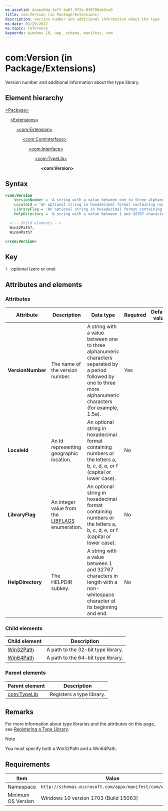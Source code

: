 ```yaml
---
ms.assetid: 4aaee0da-1eff-4a8f-972e-0f8706ab2ca0
title: com:Version (in Package/Extensions)
description: Version number and additional information about the type library (in Package/Extensions).
ms.date: 03/29/2017
ms.topic: reference
keywords: windows 10, uwp, schema, manifest, com
---
```


# com:Version (in Package/Extensions)

Version number and additional information about the type library.

## Element hierarchy

[\<Package\>](element-package.md)

&nbsp;&nbsp;&nbsp;&nbsp;[\<Extensions\>](element-1-extensions.md)

&nbsp;&nbsp;&nbsp;&nbsp; &nbsp;&nbsp;&nbsp;&nbsp;[\<com:Extension\>](element-com-extension.md)

&nbsp;&nbsp;&nbsp;&nbsp; &nbsp;&nbsp;&nbsp;&nbsp; &nbsp;&nbsp;&nbsp;&nbsp;[\<com:ComInterface\>](element-com-package-cominterface.md)

&nbsp;&nbsp;&nbsp;&nbsp; &nbsp;&nbsp;&nbsp;&nbsp; &nbsp;&nbsp;&nbsp;&nbsp; &nbsp;&nbsp;&nbsp;&nbsp;[\<com:Interface\>](element-com-package-interface.md)

&nbsp;&nbsp;&nbsp;&nbsp; &nbsp;&nbsp;&nbsp;&nbsp; &nbsp;&nbsp;&nbsp;&nbsp; &nbsp;&nbsp;&nbsp;&nbsp; &nbsp;&nbsp;&nbsp;&nbsp;[\<com:TypeLib\>](element-com-package-typelib.md)

&nbsp;&nbsp;&nbsp;&nbsp; &nbsp;&nbsp;&nbsp;&nbsp; &nbsp;&nbsp;&nbsp;&nbsp; &nbsp;&nbsp;&nbsp;&nbsp; &nbsp;&nbsp;&nbsp;&nbsp; &nbsp;&nbsp;&nbsp;&nbsp;**\<com:Version\>**

## Syntax

```xml
<com:Version
    VersionNumber = 'A string with a value between one to three alphanumeric characters separated by a period followed by one to three more alphanumeric characters (for example, 1.5a).'
    LocaleId = 'An optional string in hexadecimal format containing numbers or the letters a, b, c, d, e, or f (capital or lower case).'
    LibraryFlag = 'An optional string in hexadecimal format containing numbers or the letters a, b, c, d, e, or f (capital or lower case).'
    HelpDirectory = 'A string with a value between 1 and 32767 characters in length with a non-whitespace character at its beginning and end.' >

  <!-- Child elements -->
  Win32Path?,
  Win64Path?

</com:Version>
```

## Key

`?`    optional (zero or one)

## Attributes and elements

### Attributes

| Attribute | Description | Data type | Required | Default value |
|-|-|-|-|-|
| **VersionNumber** | The name of the version number. | A string with a value between one to three alphanumeric characters separated by a period followed by one to three more alphanumeric characters (for example, 1.5a). | Yes |  |
| **LocaleId** | An Id representing geographic location. | An optional string in hexadecimal format containing numbers or the letters a, b, c, d, e, or f (capital or lower case). | No |  |
| **LibraryFlag** | An integer value from the [LIBFLAGS](/windows/win32/api/oaidl/ne-oaidl-libflags) enumeration. | An optional string in hexadecimal format containing numbers or the letters a, b, c, d, e, or f (capital or lower case). | No |  |
| **HelpDirectory** | The HELPDIR subkey. | A string with a value between 1 and 32767 characters in length with a non-whitespace character at its beginning and end. | No |  |

### Child elements

| Child element | Description |
|-|-|
| [Win32Path](element-com-package-win32path.md) | A path to the 32-bit type library. |
| [Win64Path](element-com-package-win64path.md) | A path to the 64-bit type library. |

### Parent elements

| Parent element | Description |
|-|-|
| [com:TypeLib](element-com-package-typelib.md) | Registers a type library. |

## Remarks

For more information about type libraries and the attributes on this page, see [Registering a Type Library](/previous-versions/windows/desktop/automat/registering-a-type-library).

> [!NOTE]  
> You must specify both a Win32Path and a Win64Path.

## Requirements

| Item  | Value  |
|--|--|
| Namespace | `http://schemas.microsoft.com/appx/manifest/com/windows10` |
| Minimum OS Version | Windows 10 version 1703 (Build 15063) |
